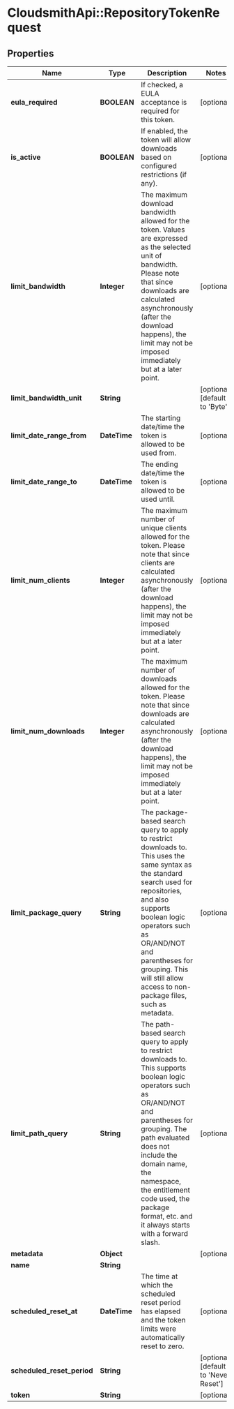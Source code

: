 # CloudsmithApi::RepositoryTokenRequest

## Properties
Name | Type | Description | Notes
------------ | ------------- | ------------- | -------------
**eula_required** | **BOOLEAN** | If checked, a EULA acceptance is required for this token. | [optional] 
**is_active** | **BOOLEAN** | If enabled, the token will allow downloads based on configured restrictions (if any). | [optional] 
**limit_bandwidth** | **Integer** | The maximum download bandwidth allowed for the token. Values are expressed as the selected unit of bandwidth. Please note that since downloads are calculated asynchronously (after the download happens), the limit may not be imposed immediately but at a later point.  | [optional] 
**limit_bandwidth_unit** | **String** |  | [optional] [default to &#39;Byte&#39;]
**limit_date_range_from** | **DateTime** | The starting date/time the token is allowed to be used from. | [optional] 
**limit_date_range_to** | **DateTime** | The ending date/time the token is allowed to be used until. | [optional] 
**limit_num_clients** | **Integer** | The maximum number of unique clients allowed for the token. Please note that since clients are calculated asynchronously (after the download happens), the limit may not be imposed immediately but at a later point. | [optional] 
**limit_num_downloads** | **Integer** | The maximum number of downloads allowed for the token. Please note that since downloads are calculated asynchronously (after the download happens), the limit may not be imposed immediately but at a later point. | [optional] 
**limit_package_query** | **String** | The package-based search query to apply to restrict downloads to. This uses the same syntax as the standard search used for repositories, and also supports boolean logic operators such as OR/AND/NOT and parentheses for grouping. This will still allow access to non-package files, such as metadata. | [optional] 
**limit_path_query** | **String** | The path-based search query to apply to restrict downloads to. This supports boolean logic operators such as OR/AND/NOT and parentheses for grouping. The path evaluated does not include the domain name, the namespace, the entitlement code used, the package format, etc. and it always starts with a forward slash. | [optional] 
**metadata** | **Object** |  | [optional] 
**name** | **String** |  | 
**scheduled_reset_at** | **DateTime** | The time at which the scheduled reset period has elapsed and the token limits were automatically reset to zero. | [optional] 
**scheduled_reset_period** | **String** |  | [optional] [default to &#39;Never Reset&#39;]
**token** | **String** |  | [optional] 



